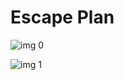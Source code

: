 # Escape Plan

![img 0](https://i.imgur.com/Sj80g64.jpg)

![img 1](https://i.imgur.com/96UHUqB.png)

